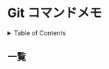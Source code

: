 # Git コマンドメモ

<!-- START doctoc generated TOC please keep comment here to allow auto update -->
<!-- DON'T EDIT THIS SECTION, INSTEAD RE-RUN doctoc TO UPDATE -->
<details>
<summary>Table of Contents</summary>

- [一覧](#%E4%B8%80%E8%A6%A7)

</details>
<!-- END doctoc generated TOC please keep comment here to allow auto update -->

## 一覧
